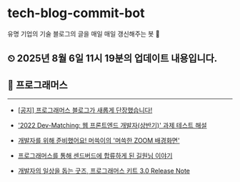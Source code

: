 # tech-blog-commit-bot
유명 기업의 기술 블로그의 글을 매일 매일 갱신해주는 봇 🤖
## ⏲ 2025년 8월 6일 11시 19분의 업데이트 내용입니다.
## 🎃 프로그래머스

---
- [[공지] 프로그래머스 블로그가 새롭게 단장했습니다!](https://prgms.tistory.com/232)

- ['2022 Dev-Matching: 웹 프론트엔드 개발자(상반기)' 과제 테스트 해설](https://prgms.tistory.com/139)

- [개발자를 위해 준비했어요! 머쓱이의 '머쓱한 ZOOM 배경화면'](https://prgms.tistory.com/100)

- [프로그래머스를 통해 센드버드에 합류하게 된 길원님 이야기](https://prgms.tistory.com/123)

- [개발자의 일상을 돕는 굿즈, 프로그래머스 키트 3.0 Release Note](https://prgms.tistory.com/164)

